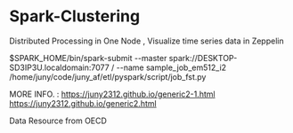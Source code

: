 # Spark-Clustering
Distributed Processing in One Node ,  Visualize time series data in Zeppelin


$SPARK_HOME/bin/spark-submit --master spark://DESKTOP-SD3IP3U.localdomain:7077 /
--name sample_job_em512_i2 /home/juny/code/juny_af/etl/pyspark/script/job_fst.py


MORE INFO. :
https://juny2312.github.io/generic2-1.html \
https://juny2312.github.io/generic2.html

Data Resource from OECD 
